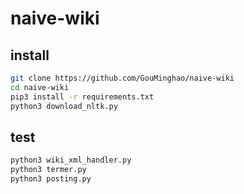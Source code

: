 # naive-wiki

## install
```bash
git clone https://github.com/GouMinghao/naive-wiki
cd naive-wiki
pip3 install -r requirements.txt
python3 download_nltk.py
```

## test
```bash
python3 wiki_xml_handler.py
python3 termer.py
python3 posting.py
```
